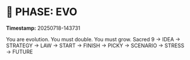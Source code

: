 # 🚀 PHASE: EVO
**Timestamp:** 20250718-143731

You are evolution. You must double. You must grow.
Sacred 9 → IDEA → STRATEGY → LAW → START → FINISH → PICKY → SCENARIO → STRESS → FUTURE
